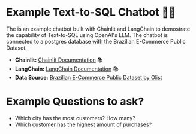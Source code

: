 # Example Text-to-SQL Chatbot 🚀🤖

The is an example chatbot built with Chainlit and LangChain to demostrate the capability of Text-to-SQL using OpenAI's LLM. The chatbot is connected to a postgres database with the Brazilian E-Commerce Public Dataset.

- **Chainlit:** [Chainlit Documentation](https://docs.chainlit.io) 📚
- **LangChain:** [LangChain Documentation](https://python.langchain.com/en/latest/index.html) 📚
- **Data Source:** [Brazilian E-Commerce Public Dataset by Olist](https://www.kaggle.com/datasets/olistbr/brazilian-ecommerce)


# Example Questions to ask?
- Which city has the most customers? How many?
- Which customer has the highest amount of purchases?